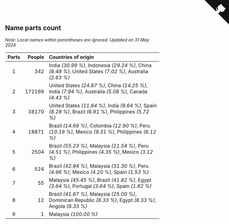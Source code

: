## Name parts count

*Note: Local names within parentheses are ignored.*
*Updated on 31 May 2024*

| Parts | People | Countries of origin |
| :--: | ---: | :--- |
| 1 | 342 | India *(30.99 %)*, Indonesia *(29.24 %)*, China *(8.48 %)*, United States *(7.02 %)*, Australia *(2.63 %)* |
| 2 | 172169 | United States *(24.87 %)*, China *(14.25 %)*, India *(7.94 %)*, Australia *(5.08 %)*, Canada *(4.43 %)* |
| 3 | 38170 | United States *(11.64 %)*, India *(9.64 %)*, Spain *(8.28 %)*, Brazil *(6.91 %)*, Philippines *(5.72 %)* |
| 4 | 18871 | Brazil *(14.69 %)*, Colombia *(12.90 %)*, Peru *(10.16 %)*, Mexico *(9.31 %)*, Philippines *(6.12 %)* |
| 5 | 2504 | Brazil *(55.23 %)*, Malaysia *(11.54 %)*, Peru *(4.51 %)*, Philippines *(4.35 %)*, Mexico *(3.12 %)* |
| 6 | 524 | Brazil *(42.94 %)*, Malaysia *(31.30 %)*, Peru *(4.96 %)*, Mexico *(4.20 %)*, Spain *(1.53 %)* |
| 7 | 55 | Malaysia *(45.45 %)*, Brazil *(41.82 %)*, Egypt *(3.64 %)*, Portugal *(3.64 %)*, Spain *(1.82 %)* |
| 8 | 12 | Brazil *(41.67 %)*, Malaysia *(25.00 %)*, Dominican Republic *(8.33 %)*, Egypt *(8.33 %)*, Angola *(8.33 %)* |
| 9 | 1 | Malaysia *(100.00 %)* |


<a href="https://github.com/JustinTimeCuber/wca_statistics" class="github-corner" aria-label="View source on Github"><svg width="80" height="80" viewBox="0 0 250 250" style="fill:#151513; color:#fff; position: absolute; top: 0; border: 0; right: 0;" aria-hidden="true"><path d="M0,0 L115,115 L130,115 L142,142 L250,250 L250,0 Z"></path><path d="M128.3,109.0 C113.8,99.7 119.0,89.6 119.0,89.6 C122.0,82.7 120.5,78.6 120.5,78.6 C119.2,72.0 123.4,76.3 123.4,76.3 C127.3,80.9 125.5,87.3 125.5,87.3 C122.9,97.6 130.6,101.9 134.4,103.2" fill="currentColor" style="transform-origin: 130px 106px;" class="octo-arm"></path><path d="M115.0,115.0 C114.9,115.1 118.7,116.5 119.8,115.4 L133.7,101.6 C136.9,99.2 139.9,98.4 142.2,98.6 C133.8,88.0 127.5,74.4 143.8,58.0 C148.5,53.4 154.0,51.2 159.7,51.0 C160.3,49.4 163.2,43.6 171.4,40.1 C171.4,40.1 176.1,42.5 178.8,56.2 C183.1,58.6 187.2,61.8 190.9,65.4 C194.5,69.0 197.7,73.2 200.1,77.6 C213.8,80.2 216.3,84.9 216.3,84.9 C212.7,93.1 206.9,96.0 205.4,96.6 C205.1,102.4 203.0,107.8 198.3,112.5 C181.9,128.9 168.3,122.5 157.7,114.1 C157.9,116.9 156.7,120.9 152.7,124.9 L141.0,136.5 C139.8,137.7 141.6,141.9 141.8,141.8 Z" fill="currentColor" class="octo-body"></path></svg></a><style>.github-corner:hover .octo-arm{animation:octocat-wave 560ms ease-in-out}@keyframes octocat-wave{0%,100%{transform:rotate(0)}20%,60%{transform:rotate(-25deg)}40%,80%{transform:rotate(10deg)}}@media (max-width:500px){.github-corner:hover .octo-arm{animation:none}.github-corner .octo-arm{animation:octocat-wave 560ms ease-in-out}}</style>
